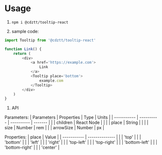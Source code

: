 # Usage

1. `npm i @cdztt/tooltip-react`

1. sample code:

```javascript
import Tooltip from '@cdztt/tooltip-react'

function Link() {
    return (
        <div>
            <a href='https://example.com'>
                Link
            </a>
            <Tooltip place='bottom'>
                example.com
            </Tooltip>
        </div>
    )
}
```

1. API

Parameters:
| Parameters  | Properties | Type       | Units   |
| ----------- | ---------- | ---------- | ------- |
|             | children   | React Node |         |
|             | place      | String     |         |
|             | size       | Number     | rem     |
|             | arrowSize  | Number     | px      |

Properties:
| place       | Value          |
| ----------- | -------------- |
|             | 'top'          |
|             | 'bottom'       |
|             | 'left'         |
|             | 'right'        |
|             | 'top-left'     |
|             | 'top-right'    |
|             | 'bottom-left'  |
|             | 'bottom-right' |
|             | 'center'       |
